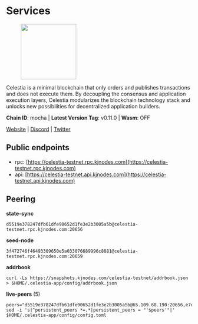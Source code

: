 # Services

<figure><img src="https://raw.githubusercontent.com/kj89/testnet_manuals/main/pingpub/logos/celestia.png" width="150" alt=""><figcaption></figcaption></figure>

Celestia is a minimal blockchain that only orders and publishes transactions and  does not execute them. By decoupling the consensus and application execution layers,  Celestia modularizes the blockchain technology stack and unlocks new possibilities  for decentralized application builders.

**Chain ID**: mocha | **Latest Version Tag**: v0.11.0 | **Wasm**: OFF

[Website](https://celestia.org) | [Discord](https://discord.gg/celestiacommunity) | [Twitter](https://twitter.com/CelestiaOrg)


## Public endpoints

* rpc: [https://celestia-testnet.rpc.kjnodes.com](https://celestia-testnet.rpc.kjnodes.com)
* api: [https://celestia-testnet.api.kjnodes.com](https://celestia-testnet.api.kjnodes.com)

## Peering

**state-sync**

```
d5519e378247dfb61dfe90652d1fe3e2b3005a5b@celestia-testnet.rpc.kjnodes.com:20656
```

**seed-node**

```
3f472746f46493309650e5a033076689996c8881@celestia-testnet.rpc.kjnodes.com:20659
```

**addrbook**
```
curl -Ls https://snapshots.kjnodes.com/celestia-testnet/addrbook.json > $HOME/.celestia-app/config/addrbook.json
```

**live-peers** (5)
```
peers="d5519e378247dfb61dfe90652d1fe3e2b3005a5b@65.109.68.190:20656,e7dc98812ba79276f045ed080a6910540ce37e2a@159.69.241.155:20656,3ad7f2d36f5e15d902c7aff7a305bea40f03f95c@163.172.111.148:26656,e6c28bd7cb4be3651942a9d93368651c97ee4733@65.108.65.36:20656,e286b562eddc6fea1b2635f6623430225666fb2f@147.135.144.58:26656"
sed -i 's|^persistent_peers *=.*|persistent_peers = "'$peers'"|' $HOME/.celestia-app/config/config.toml
```
